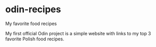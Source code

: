 # odin-recipes
My favorite food recipes

My first official Odin project is a simple website with links to my top 3 favorite Polish food recipes.
